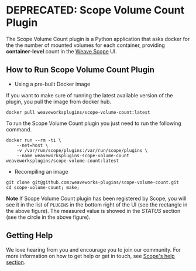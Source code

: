 # DEPRECATED: Scope Volume Count Plugin

The Scope Volume Count plugin is a Python application that asks docker for the the number of mounted volumes for each container, providing **container-level** count in the [Weave Scope](https://github.com/weaveworks/scope) UI.

## How to Run Scope Volume Count Plugin

* Using a pre-built Docker image

If you want to make sure of running the latest available version of the plugin, you pull the image from docker hub.

```
docker pull weaveworksplugins/scope-volume-count:latest
```

To run the Scope Volume Count plugin you just need to run the following command.

```
docker run --rm -ti \
	--net=host \
	-v /var/run/scope/plugins:/var/run/scope/plugins \
	--name weaveworksplugins-scope-volume-count weaveworksplugins/scope-volume-count:latest
```

* Recompiling an image

```
git clone git@github.com:weaveworks-plugins/scope-volume-count.git
cd scope-volume-count; make;
```

**Note** If Scope Volume Count plugin has been registered by Scope, you will see it in the list of `PLUGINS` in the bottom right of the UI (see the rectangle in the above figure).
The measured value is showed in the *STATUS* section (see the circle in the above figure).

## Getting Help

We love hearing from you and encourage you to join our community. For more
information on how to get help or get in touch, see [Scope's help
section](https://github.com/weaveworks/scope/#help).
